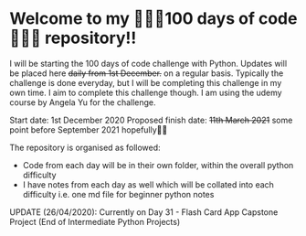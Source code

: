# Welcome to my 👩🏾‍💻100 days of code👩🏾‍💻 repository!!

I will be starting the 100 days of code challenge with Python. Updates will be placed here ~~daily from 1st December.~~ on a regular basis. Typically the challenge is done everyday, but I will be completing this challenge in my own time. I aim to complete this challenge though. I am using the udemy course by Angela Yu for the challenge.

Start date: 1st December 2020
Proposed finish date: ~~11th March 2021~~ some point before September 2021 hopefully🙏🏿

The repository is organised as followed:

- Code from each day will be in their own folder, within the overall python difficulty 
- I have notes from each day as well which will be collated into each difficulty i.e. one md file for beginner python notes

UPDATE (26/04/2020): Currently on Day 31 - Flash Card App Capstone Project (End of Intermediate Python Projects)
